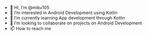 - 👋 Hi, I’m @miku105
- 👀 I’m interested in Android Development using Kotlin
- 🌱 I’m currently learning App development through Kotlin
- 💞️ I’m looking to collaborate on projects on Android Development
- 📫 How to reach me 

<!---
miku105/miku105 is a ✨ special ✨ repository because its `README.md` (this file) appears on your GitHub profile.
You can click the Preview link to take a look at your changes.
--->
